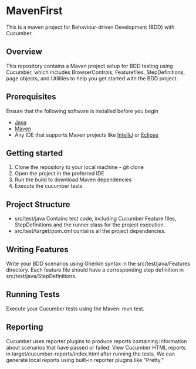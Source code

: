 # MavenFirst
This is a maven project for Behaviour-driven Development (BDD) with Cucumber.

## Overview
This repository contains a Maven project setup for BDD testing using Cucumber, which includes BrowserControls, Featurefiles, StepDefinitions, page objects, and Utilities to help you get started with the BDD project.

## Prerequisites
Ensure that the following software is installed before you begin

* [Java](https://www.oracle.com/uk/java/technologies/downloads/#jdk21-windows) 
* [Maven](https://maven.apache.org/download.cgi) 
* Any IDE that supports Maven projects like [IntelliJ](https://www.jetbrains.com/idea/download/?section=mac) or [Eclipse](https://eclipseide.org/)

## Getting started
1. Clone the repository to your local machine - git clone
2. Open the project in the preferred IDE
3. Run the build to download Maven dependencies
4. Execute the cucumber tests

## Project Structure
- src/test/java Contains test code, including Cucumber Feature files, StepDefinitions and the runner class for the project execution.
- src/test/target/pom.xml contains all the project dependencies.

## Writing Features
Write your BDD scenarios using Gherkin syntax in the src/test/java/Features directory. Each feature file should have a corresponding step definition in src/test/java/StepDefinitions.

## Running Tests
Execute your Cucumber tests using the Maven: mvn test.

## Reporting
Cucumber uses reporter plugins to produce reports containing information about scenarios that have passed or failed.
View Cucumber HTML reports in target/cucumber-reports/index.html after running the tests.
We can generate local reports using built-in reporter plugins like "Pretty."
